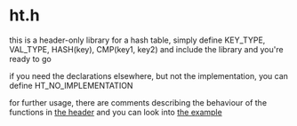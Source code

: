 # ht.h
this is a header-only library for a hash table, simply define 
KEY_TYPE, VAL_TYPE, HASH(key), CMP(key1, key2) and include the library and you're ready to go

if you need the declarations elsewhere, but not the implementation, you can define HT_NO_IMPLEMENTATION

for further usage, there are comments describing the behaviour of the functions in [the header](ht.h)
and you can look into [the example](example.c)

